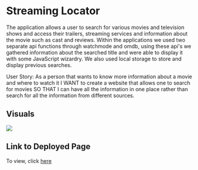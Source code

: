 # Streaming Locator

The application allows a user to search for various movies and television shows and access their trailers, streaming services and information about the movie such as cast and reviews.
Within the applications we used two separate api functions through watchmode and omdb, using these api's we gathered information about the searched title and were able to display it with some JavaScript wizardry. We also used local storage to store and display previous searches.
 
User Story:
    As a person that wants to know more information about a movie and where to watch it
    I WANT to create a website that allows one to search for movies
    SO THAT I can have all the information in one place rather than search for all the information from different sources.

## Visuals
![](./assets/images/2022-12-11%2013-46-09.gif)

## Link to Deployed Page
To view, click [here](https://sifrult.github.io/streaming_locator/)
